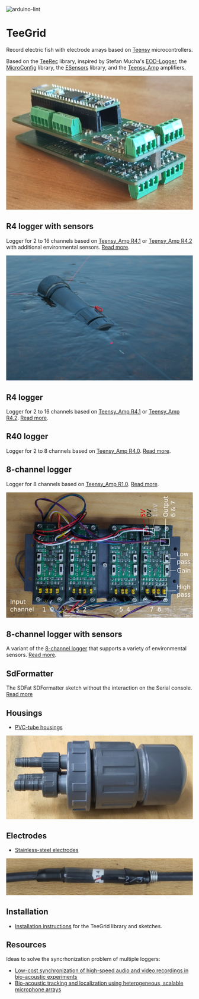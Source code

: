 ![arduino-lint](https://github.com/janscience/TeeGrid/actions/workflows/arduino-lint.yml/badge.svg)

# TeeGrid

Record electric fish with electrode arrays based on
[Teensy](https://www.pjrc.com/teensy/) microcontrollers.

Based on the [TeeRec](https://github.com/janscience/TeeRec) library,
inspired by Stefan Mucha's
[EOD-Logger](https://github.com/muchaste/EOD-Logger), the
[MicroConfig](https://github.com/janscience/MicroConfig) library, the
[ESensors](https://github.com/janscience/ESensors) library, and the
[Teensy_Amp](https://github.com/janscience/Teensy_Amp) amplifiers.

![teensyamp](https://github.com/janscience/Teensy_Amp/blob/main/R4.1-R4.2/images/Teensy_Amp-R41-R42.png)


## R4 logger with sensors

Logger for 2 to 16 channels based on
[Teensy_Amp R4.1](https://github.com/janscience/Teensy_Amp/tree/main/R4.1) or
[Teensy_Amp R4.2](https://github.com/janscience/Teensy_Amp/tree/main/R4.2) with additional environmental sensors. [Read more](examples/R4-sensors-logger/).

![submerged logger](examples/R4-sensors-logger/submergedlogger.jpg)


## R4 logger

Logger for 2 to 16 channels based on
[Teensy_Amp R4.1](https://github.com/janscience/Teensy_Amp/tree/main/R4.1) or
[Teensy_Amp R4.2](https://github.com/janscience/Teensy_Amp/tree/main/R4.2). [Read
more](examples/R4-logger/).


## R40 logger

Logger for 2 to 8 channels based on [Teensy_Amp
  R4.0](https://github.com/janscience/Teensy_Amp/tree/main/R4.0). [Read
  more](examples/R40-logger/).


## 8-channel logger

Logger for 8 channels based on [Teensy_Amp
  R1.0](https://github.com/muchaste/Teensy_Amp/tree/main/R1.0).  [Read
  more](examples/8channel-logger/).

![8channel](examples/8channel-logger/images/amplifier-bottom.png)


## 8-channel logger with sensors

A variant of the [8-channel logger](8channel-logger/) that
supports a variety of environmental sensors. [Read
more](examples/8channel-sensors-logger/).


## SdFormatter

The SDFat SDFormatter sketch without the interaction on the Serial
console.  [Read more](examples/SdFormatter/)


## Housings

- [PVC-tube housings](doc/pvc-tube-housing)

![housing](doc/pvc-tube-housing/pvc-tube-housing.jpg)


## Electrodes

- [Stainless-steel electrodes](doc/steel-electrodes)

![electrodes](doc/steel-electrodes/steel-electrode.jpg)


## Installation

- [Installation instructions](doc/installation) for the TeeGrid
  library and sketches.


## Resources

Ideas to solve the syncrhonization problem of multiple loggers:

- [Low-cost synchronization of high-speed audio and video recordings
  in bio-acoustic experiments](https://doi.org/10.1242/jeb.173724)
- [Bio-acoustic tracking and localization using heterogeneous,
  scalable microphone
  arrays](https://doi.org/10.1038/s42003-021-02746-2)

